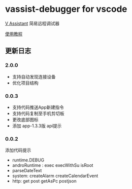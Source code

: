 # vassist-debugger for vscode

[V Assistant](https://vove.gitee.io) 简易远程调试器

[使用教程](https://vove.gitee.io/2018/09/29/App_Debugger/)

## 更新日志

### 2.0.0

- 支持自动发现连接设备
- 优化项目结构

### 0.0.3

- 支持代码推送App新建指令
- 支持代码复制至手机剪切板
- 更改底部图标
- 添加 app-1.3.3版 api提示

### 0.0.2

添加代码提示

- runtime.DEBUG
- androRuntime : exec  execWithSu  isRoot
- parseDateText
- system: createAlarm  createCalendarEvent
- http:  get post getAsPc  postjson
